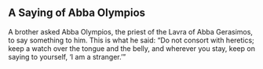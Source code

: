 ## A Saying of Abba Olympios

A brother asked Abba Olympios, the priest of the Lavra of Abba Gerasimos, to say something to him. This is what he said: “Do not consort with heretics; keep a watch over the tongue and the belly, and wherever you stay, keep on saying to yourself, ‘I am a stranger.’”
